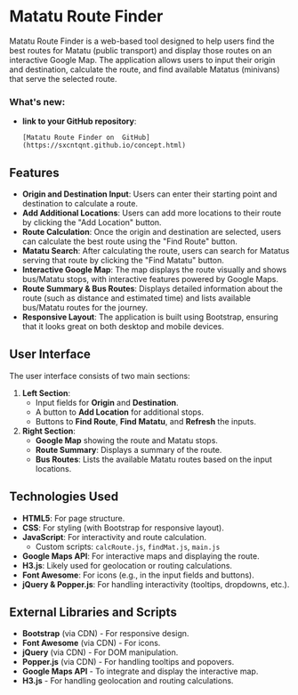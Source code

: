 # Matatu Route Finder

Matatu Route Finder is a web-based tool designed to help users find the best routes for Matatu (public transport) and display those routes on an interactive Google Map. 
The application allows users to input their origin and destination, calculate the route, and find available Matatus (minivans) that serve the selected route. 


### What's new:
- **link to your GitHub repository**: 
  ```
  [Matatu Route Finder on  GitHub](https://sxcntqnt.github.io/concept.html)

  ```
## Features

- **Origin and Destination Input**: Users can enter their starting point and destination to calculate a route.
- **Add Additional Locations**: Users can add more locations to their route by clicking the "Add Location" button.
- **Route Calculation**: Once the origin and destination are selected, users can calculate the best route using the "Find Route" button.
- **Matatu Search**: After calculating the route, users can search for Matatus serving that route by clicking the "Find Matatu" button.
- **Interactive Google Map**: The map displays the route visually and shows bus/Matatu stops, with interactive features powered by Google Maps.
- **Route Summary & Bus Routes**: Displays detailed information about the route (such as distance and estimated time) and lists available bus/Matatu routes for the journey.
- **Responsive Layout**: The application is built using Bootstrap, ensuring that it looks great on both desktop and mobile devices.

## User Interface

The user interface consists of two main sections:
1. **Left Section**: 
   - Input fields for **Origin** and **Destination**.
   - A button to **Add Location** for additional stops.
   - Buttons to **Find Route**, **Find Matatu**, and **Refresh** the inputs.
2. **Right Section**:
   - **Google Map** showing the route and Matatu stops.
   - **Route Summary**: Displays a summary of the route.
   - **Bus Routes**: Lists the available Matatu routes based on the input locations.

## Technologies Used

- **HTML5**: For page structure.
- **CSS**: For styling (with Bootstrap for responsive layout).
- **JavaScript**: For interactivity and route calculation. 
    - Custom scripts: `calcRoute.js`, `findMat.js`, `main.js`
- **Google Maps API**: For interactive maps and displaying the route.
- **H3.js**: Likely used for geolocation or routing calculations.
- **Font Awesome**: For icons (e.g., in the input fields and buttons).
- **jQuery & Popper.js**: For handling interactivity (tooltips, dropdowns, etc.).

## External Libraries and Scripts

- **Bootstrap** (via CDN) - For responsive design.
- **Font Awesome** (via CDN) - For icons.
- **jQuery** (via CDN) - For DOM manipulation.
- **Popper.js** (via CDN) - For handling tooltips and popovers.
- **Google Maps API** - To integrate and display the interactive map.
- **H3.js** - For handling geolocation and routing calculations.
